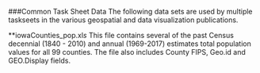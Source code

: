 ###Common Task Sheet Data
The following data sets are used by multiple taskseets in the various geospatial and data visualization publications.


**iowaCounties_pop.xl*s*
This file contains several of the past Census decennial (1840 - 2010) and annual (1969-2017) estimates total population values for all 99 counties. The file also includes County FIPS, Geo.id and GEO.Display fields. 

